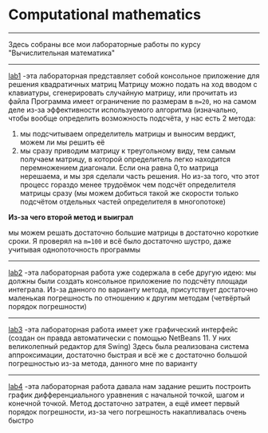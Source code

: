 # Computational mathematics
___
Здесь собраны все мои лабораторные работы по курсу "Вычислительная математика"
___
[lab1](https://github.com/Zelourses/University-labs/tree/master/CompMath/lab1)
-эта лабораторная представляет собой консольное приложение для решения квадратичных матриц
Матрицу можно подать на ход вводом с клавиатуры, сгенерировать случайную матрицу, или прочитать из файла
Программа имеет ограничение по размерам в `m=20`, но на самом деле из-за эффективности используемого алгоритма
(изначально, чтобы вообще определить возможность подсчёта, у нас есть 2 метода: 
1) мы подсчитываем определитель матрицы и выносим вердикт, можем ли мы решить её
2) мы сразу приводим матрицу к треугольному виду, тем самым получаем матрицу, в которой определитель
легко находится перемножением диагонали. Если она равна 0,то матрица нерешаема, и мы зря сделали часть решения. 
Но из-за того, что этот процесс гораздо менее трудоёмок чем подсчёт определителя матрицы сразу (мы можем
 добиться такой же скорости только подсчётом отдельных частей определителя в многопотоке)
 
**Из-за чего второй метод и выиграл**

мы можем решать достаточно большие матрицы в достаточно короткие сроки.
Я проверял на `m=100` и всё было достаточно шустро, даже учитывая однопоточность программы
___
[lab2](https://github.com/Zelourses/University-labs/tree/master/CompMath/lab2)
-эта лабораторная работа уже содержала в себе другую идею: мы должны были создать консольное приложение по подсчёту
площади интеграла. Из-за данного по варианту метода, присутствует достаточно маленькая погрешность по отношению к другим методам
(четвёртый порядок погрешности)
___
[lab3](https://github.com/Zelourses/University-labs/tree/master/CompMath/lab3)
-эта лабораторная работа имеет уже графический интерфейс (создан он правда автоматически с помощью NetBeans 11.
У них великолепный редактор для Swing) Здесь была реализована система аппроксимации, достаточно быстрая и всё же с достаточно большой
погрешностью из-за метода, данного мне по варианту
___
[lab4](https://github.com/Zelourses/University-labs/tree/master/CompMath/lab4)
-эта лабораторная работа давала нам задание решить построить график дифференциального уравнения с начальной точкой,
шагом и конечной точкой.
Метод достаточно затратен, а ещё имеет первый порядок погрешности, из-за чего погрешность накапливалась очень быстро